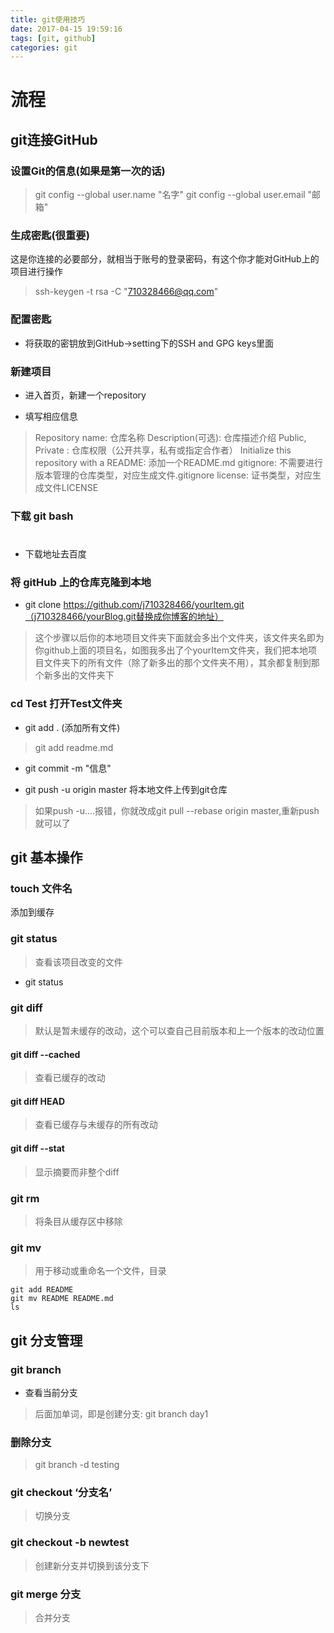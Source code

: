 ```yaml
---
title: git使用技巧
date: 2017-04-15 19:59:16
tags: [git, github]
categories: git
---
```


# 流程

## git连接GitHub

### 设置Git的信息(如果是第一次的话)
> git config --global user.name "名字"
> git config --global user.email "邮箱"

### 生成密匙(很重要)
这是你连接的必要部分，就相当于账号的登录密码，有这个你才能对GitHub上的项目进行操作
>  ssh-keygen -t rsa -C "710328466@qq.com"

### 配置密匙

* 将获取的密钥放到GitHub->setting下的SSH and GPG keys里面

### 新建项目

* 进入首页，新建一个repository

* 填写相应信息
>  Repository name: 仓库名称
>  Description(可选): 仓库描述介绍
>  Public, Private : 仓库权限（公开共享，私有或指定合作者）
>  Initialize this repository with a README: 添加一个README.md
>  gitignore: 不需要进行版本管理的仓库类型，对应生成文件.gitignore
>  license: 证书类型，对应生成文件LICENSE

### 下载 git bash
 #
* 下载地址去百度

### 将 gitHub 上的仓库克隆到本地
* git clone https://github.com/j710328466/yourItem.git（j710328466/yourBlog.git替换成你博客的地址）
>  这个步骤以后你的本地项目文件夹下面就会多出个文件夹，该文件夹名即为你github上面的项目名，如图我多出了个yourItem文件夹，我们把本地项目文件夹下的所有文件（除了新多出的那个文件夹不用），其余都复制到那个新多出的文件夹下

### cd Test 打开Test文件夹
* git add .    (添加所有文件)
> git add readme.md

* git commit -m "信息" 

* git push -u origin master  将本地文件上传到git仓库
>  如果push -u....报错，你就改成git pull --rebase origin master,重新push就可以了

## git 基本操作
### touch 文件名
添加到缓存

### git status
> 查看该项目改变的文件
* git status 

### git diff 
> 默认是暂未缓存的改动，这个可以查自己目前版本和上一个版本的改动位置

#### git diff --cached 
> 查看已缓存的改动

#### git diff HEAD 
> 查看已缓存与未缓存的所有改动

#### git diff --stat
> 显示摘要而非整个diff

### git rm 
> 将条目从缓存区中移除

### git mv
> 用于移动或重命名一个文件，目录
```
git add README
git mv README README.md
ls
```

## git 分支管理
### git branch
* 查看当前分支
> 后面加单词，即是创建分支: git branch day1

### 删除分支
> git branch -d testing

### git checkout ‘分支名’
> 切换分支

### git checkout -b newtest
>创建新分支并切换到该分支下

### git merge 分支
> 合并分支



